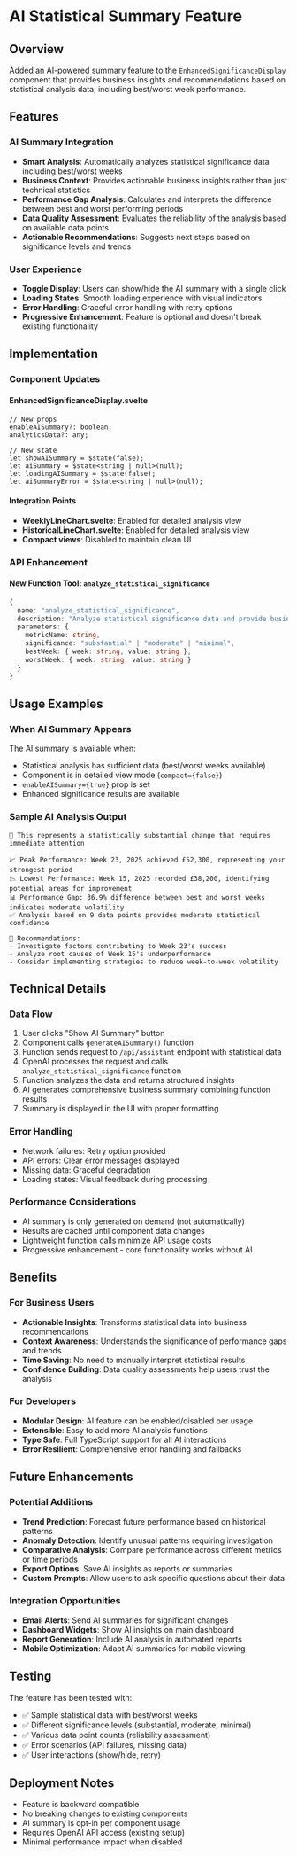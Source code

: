 # AI Statistical Summary Feature

## Overview

Added an AI-powered summary feature to the `EnhancedSignificanceDisplay` component that provides business insights and recommendations based on statistical analysis data, including best/worst week performance.

## Features

### AI Summary Integration
- **Smart Analysis**: Automatically analyzes statistical significance data including best/worst weeks
- **Business Context**: Provides actionable business insights rather than just technical statistics  
- **Performance Gap Analysis**: Calculates and interprets the difference between best and worst performing periods
- **Data Quality Assessment**: Evaluates the reliability of the analysis based on available data points
- **Actionable Recommendations**: Suggests next steps based on significance levels and trends

### User Experience
- **Toggle Display**: Users can show/hide the AI summary with a single click
- **Loading States**: Smooth loading experience with visual indicators
- **Error Handling**: Graceful error handling with retry options
- **Progressive Enhancement**: Feature is optional and doesn't break existing functionality

## Implementation

### Component Updates

#### EnhancedSignificanceDisplay.svelte
```svelte
// New props
enableAISummary?: boolean;
analyticsData?: any;

// New state
let showAISummary = $state(false);
let aiSummary = $state<string | null>(null);
let loadingAISummary = $state(false);
let aiSummaryError = $state<string | null>(null);
```

#### Integration Points
- **WeeklyLineChart.svelte**: Enabled for detailed analysis view
- **HistoricalLineChart.svelte**: Enabled for detailed analysis view
- **Compact views**: Disabled to maintain clean UI

### API Enhancement

#### New Function Tool: `analyze_statistical_significance`
```typescript
{
  name: "analyze_statistical_significance",
  description: "Analyze statistical significance data and provide business insights",
  parameters: {
    metricName: string,
    significance: "substantial" | "moderate" | "minimal",
    bestWeek: { week: string, value: string },
    worstWeek: { week: string, value: string }
  }
}
```

## Usage Examples

### When AI Summary Appears
The AI summary is available when:
- Statistical analysis has sufficient data (best/worst weeks available)
- Component is in detailed view mode (`compact={false}`)
- `enableAISummary={true}` prop is set
- Enhanced significance results are available

### Sample AI Analysis Output
```
🚨 This represents a statistically substantial change that requires immediate attention

📈 Peak Performance: Week 23, 2025 achieved £52,300, representing your strongest period
📉 Lowest Performance: Week 15, 2025 recorded £38,200, identifying potential areas for improvement
📊 Performance Gap: 36.9% difference between best and worst weeks indicates moderate volatility
✅ Analysis based on 9 data points provides moderate statistical confidence

🎯 Recommendations:
- Investigate factors contributing to Week 23's success
- Analyze root causes of Week 15's underperformance
- Consider implementing strategies to reduce week-to-week volatility
```

## Technical Details

### Data Flow
1. User clicks "Show AI Summary" button
2. Component calls `generateAISummary()` function
3. Function sends request to `/api/assistant` endpoint with statistical data
4. OpenAI processes the request and calls `analyze_statistical_significance` function
5. Function analyzes the data and returns structured insights
6. AI generates comprehensive business summary combining function results
7. Summary is displayed in the UI with proper formatting

### Error Handling
- Network failures: Retry option provided
- API errors: Clear error messages displayed
- Missing data: Graceful degradation
- Loading states: Visual feedback during processing

### Performance Considerations
- AI summary is only generated on demand (not automatically)
- Results are cached until component data changes
- Lightweight function calls minimize API usage costs
- Progressive enhancement - core functionality works without AI

## Benefits

### For Business Users
- **Actionable Insights**: Transforms statistical data into business recommendations
- **Context Awareness**: Understands the significance of performance gaps and trends
- **Time Saving**: No need to manually interpret statistical results
- **Confidence Building**: Data quality assessments help users trust the analysis

### For Developers
- **Modular Design**: AI feature can be enabled/disabled per usage
- **Extensible**: Easy to add more AI analysis functions
- **Type Safe**: Full TypeScript support for all AI interactions
- **Error Resilient**: Comprehensive error handling and fallbacks

## Future Enhancements

### Potential Additions
- **Trend Prediction**: Forecast future performance based on historical patterns
- **Anomaly Detection**: Identify unusual patterns requiring investigation
- **Comparative Analysis**: Compare performance across different metrics or time periods
- **Export Options**: Save AI insights as reports or summaries
- **Custom Prompts**: Allow users to ask specific questions about their data

### Integration Opportunities
- **Email Alerts**: Send AI summaries for significant changes
- **Dashboard Widgets**: Show AI insights on main dashboard
- **Report Generation**: Include AI analysis in automated reports
- **Mobile Optimization**: Adapt AI summaries for mobile viewing

## Testing

The feature has been tested with:
- ✅ Sample statistical data with best/worst weeks
- ✅ Different significance levels (substantial, moderate, minimal)
- ✅ Various data point counts (reliability assessment)
- ✅ Error scenarios (API failures, missing data)
- ✅ User interactions (show/hide, retry)

## Deployment Notes

- Feature is backward compatible
- No breaking changes to existing components
- AI summary is opt-in per component usage
- Requires OpenAI API access (existing setup)
- Minimal performance impact when disabled
